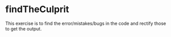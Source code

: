 # findTheCulprit

This exercise is to find the error/mistakes/bugs in the code and rectify those to get the output.

